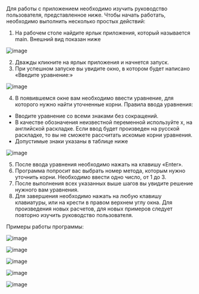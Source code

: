 Для работы с приложением необходимо изучить руководство
пользователя, представленное ниже. Чтобы начать работать, необходимо
выполнить несколько простых действий:
1) На рабочем столе найдите ярлык приложения, который называется
main. Внешний вид показан ниже

![image](https://user-images.githubusercontent.com/57632431/201629362-82655d57-ee86-427d-bace-98a2853dc1df.png)

2) Дважды кликните на ярлык приложения и начнется запуск.
3) При успешном запуске вы увидите окно, в котором будет написано
«Введите уравнение:»

![image](https://user-images.githubusercontent.com/57632431/201629465-5c872c44-a421-42f4-8530-e1dc63be2538.png)

4) В появившемся окне вам необходимо ввести уравнение, для которого
нужно найти уточненные корни. Правила ввода уравнения:
  - Вводите уравнение со всеми знаками без сокращений.
  - В качестве обозначения неизвестной переменной используйте х, на
английской раскладке. Если ввод будет произведен на русской раскладке, то вы
не сможете рассчитать искомые корни уравнения.
  - Допустимые знаки указаны в таблице ниже 
  
![image](https://user-images.githubusercontent.com/57632431/201629695-4029cb2e-6760-499e-b378-41f53d5a3d7c.png)

5) После ввода уравнения необходимо нажать на клавишу «Enter».
6) Программа попросит вас выбрать номер метода, которым нужно
уточнить корни. Необходимо ввести одно число, от 1 до 3.
7) После выполнения всех указанных выше шагов вы увидите решение
нужного вам уравнения.
8) Для завершения необходимо нажать на любую клавишу клавиатуры,
или на крести в правом верхнем углу окна.
Для произведения новых расчетов, для новых примеров следует повторно
изучить руководство пользователя.

Примеры работы программы:

![image](https://user-images.githubusercontent.com/57632431/201630229-5009b701-c0e9-4884-b745-b45000fbfa57.png)

![image](https://user-images.githubusercontent.com/57632431/201630284-8625d5a3-5b01-45ef-b5ea-97474e3c37bb.png)

![image](https://user-images.githubusercontent.com/57632431/201630336-f891ca02-4b04-43ef-82ed-643d40801f57.png)

![image](https://user-images.githubusercontent.com/57632431/201630407-5c56883d-db17-41fa-a611-5cda962dd0a1.png)

![image](https://user-images.githubusercontent.com/57632431/201630471-7b459db9-5896-4a68-bfb4-be9b6e269fa6.png)

